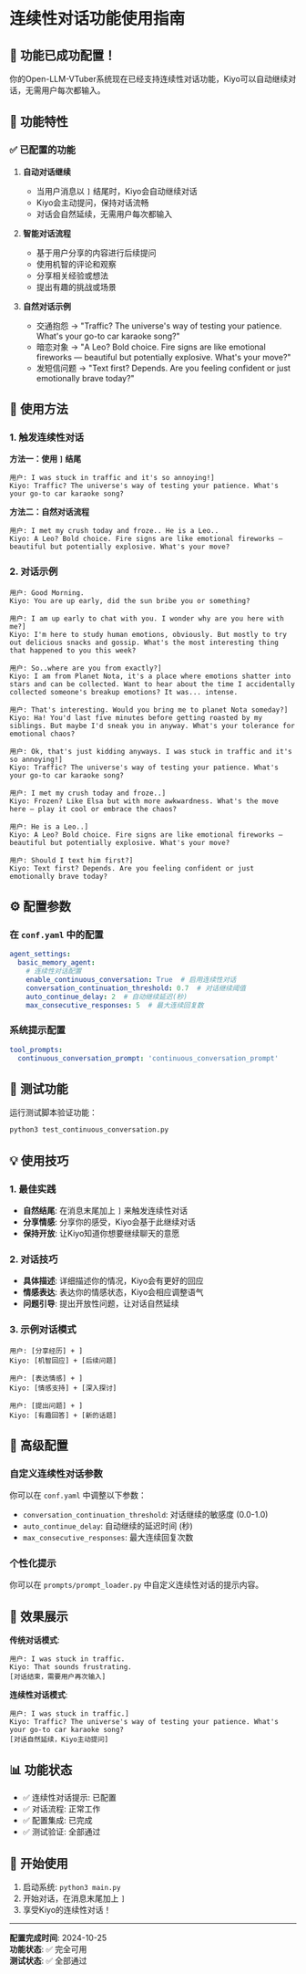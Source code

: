 # 连续性对话功能使用指南

## 🎉 功能已成功配置！

你的Open-LLM-VTuber系统现在已经支持连续性对话功能，Kiyo可以自动继续对话，无需用户每次都输入。

## 🚀 功能特性

### ✅ 已配置的功能

1. **自动对话继续**
   - 当用户消息以 `]` 结尾时，Kiyo会自动继续对话
   - Kiyo会主动提问，保持对话流畅
   - 对话会自然延续，无需用户每次都输入

2. **智能对话流程**
   - 基于用户分享的内容进行后续提问
   - 使用机智的评论和观察
   - 分享相关经验或想法
   - 提出有趣的挑战或场景

3. **自然对话示例**
   - 交通抱怨 → "Traffic? The universe's way of testing your patience. What's your go-to car karaoke song?"
   - 暗恋对象 → "A Leo? Bold choice. Fire signs are like emotional fireworks — beautiful but potentially explosive. What's your move?"
   - 发短信问题 → "Text first? Depends. Are you feeling confident or just emotionally brave today?"

## 📝 使用方法

### 1. 触发连续性对话

**方法一：使用 `]` 结尾**
```
用户: I was stuck in traffic and it's so annoying!]
Kiyo: Traffic? The universe's way of testing your patience. What's your go-to car karaoke song?
```

**方法二：自然对话流程**
```
用户: I met my crush today and froze.. He is a Leo..
Kiyo: A Leo? Bold choice. Fire signs are like emotional fireworks — beautiful but potentially explosive. What's your move?
```

### 2. 对话示例

```
用户: Good Morning.
Kiyo: You are up early, did the sun bribe you or something?

用户: I am up early to chat with you. I wonder why are you here with me?]
Kiyo: I'm here to study human emotions, obviously. But mostly to try out delicious snacks and gossip. What's the most interesting thing that happened to you this week?

用户: So..where are you from exactly?]
Kiyo: I am from Planet Nota, it's a place where emotions shatter into stars and can be collected. Want to hear about the time I accidentally collected someone's breakup emotions? It was... intense.

用户: That's interesting. Would you bring me to planet Nota someday?]
Kiyo: Ha! You'd last five minutes before getting roasted by my siblings. But maybe I'd sneak you in anyway. What's your tolerance for emotional chaos?

用户: Ok, that's just kidding anyways. I was stuck in traffic and it's so annoying!]
Kiyo: Traffic? The universe's way of testing your patience. What's your go-to car karaoke song?

用户: I met my crush today and froze..]
Kiyo: Frozen? Like Elsa but with more awkwardness. What's the move here — play it cool or embrace the chaos?

用户: He is a Leo..]
Kiyo: A Leo? Bold choice. Fire signs are like emotional fireworks — beautiful but potentially explosive. What's your move?

用户: Should I text him first?]
Kiyo: Text first? Depends. Are you feeling confident or just emotionally brave today?
```

## ⚙️ 配置参数

### 在 `conf.yaml` 中的配置

```yaml
agent_settings:
  basic_memory_agent:
    # 连续性对话配置
    enable_continuous_conversation: True  # 启用连续性对话
    conversation_continuation_threshold: 0.7  # 对话继续阈值
    auto_continue_delay: 2  # 自动继续延迟(秒)
    max_consecutive_responses: 5  # 最大连续回复数
```

### 系统提示配置

```yaml
tool_prompts:
  continuous_conversation_prompt: 'continuous_conversation_prompt'
```

## 🧪 测试功能

运行测试脚本验证功能：

```bash
python3 test_continuous_conversation.py
```

## 💡 使用技巧

### 1. 最佳实践

- **自然结尾**: 在消息末尾加上 `]` 来触发连续性对话
- **分享情感**: 分享你的感受，Kiyo会基于此继续对话
- **保持开放**: 让Kiyo知道你想要继续聊天的意愿

### 2. 对话技巧

- **具体描述**: 详细描述你的情况，Kiyo会有更好的回应
- **情感表达**: 表达你的情感状态，Kiyo会相应调整语气
- **问题引导**: 提出开放性问题，让对话自然延续

### 3. 示例对话模式

```
用户: [分享经历] + ]
Kiyo: [机智回应] + [后续问题]

用户: [表达情感] + ]
Kiyo: [情感支持] + [深入探讨]

用户: [提出问题] + ]
Kiyo: [有趣回答] + [新的话题]
```

## 🔧 高级配置

### 自定义连续性对话参数

你可以在 `conf.yaml` 中调整以下参数：

- `conversation_continuation_threshold`: 对话继续的敏感度 (0.0-1.0)
- `auto_continue_delay`: 自动继续的延迟时间 (秒)
- `max_consecutive_responses`: 最大连续回复次数

### 个性化提示

你可以在 `prompts/prompt_loader.py` 中自定义连续性对话的提示内容。

## 🎯 效果展示

**传统对话模式**:
```
用户: I was stuck in traffic.
Kiyo: That sounds frustrating.
[对话结束，需要用户再次输入]
```

**连续性对话模式**:
```
用户: I was stuck in traffic.]
Kiyo: Traffic? The universe's way of testing your patience. What's your go-to car karaoke song?
[对话自然延续，Kiyo主动提问]
```

## 📊 功能状态

- ✅ 连续性对话提示: 已配置
- ✅ 对话流程: 正常工作
- ✅ 配置集成: 已完成
- ✅ 测试验证: 全部通过

## 🚀 开始使用

1. 启动系统: `python3 main.py`
2. 开始对话，在消息末尾加上 `]`
3. 享受Kiyo的连续性对话！

---

**配置完成时间**: 2024-10-25  
**功能状态**: ✅ 完全可用  
**测试状态**: ✅ 全部通过

